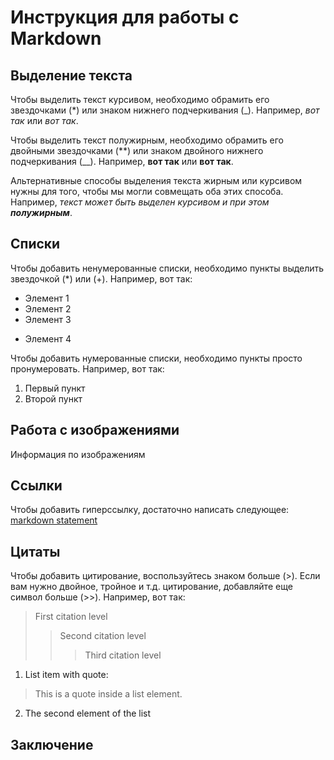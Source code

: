 # Инструкция для работы с Markdown

## Выделение текста

Чтобы выделить текст курсивом, необходимо обрамить его звездочками (*) или знаком нижнего подчеркивания (_). Например, *вот так* или _вот так_. 

Чтобы выделить текст полужирным, необходимо обрамить его двойными звездочками (**) или знаком двойного нижнего подчеркивания (__). Например, **вот так** или __вот так__. 

Альтернативные способы выделения текста жирным или курсивом нужны для того, чтобы мы могли совмещать оба этих способа. Например, _текст может быть выделен курсивом и при этом **полужирным**_. 

## Списки

Чтобы добавить ненумерованные списки, необходимо пункты выделить звездочкой (*) или (+). Например, вот так:
* Элемент 1
* Элемент 2
* Элемент 3
+ Элемент 4

Чтобы добавить нумерованные списки, необходимо пункты просто пронумеровать. Например, вот так:
1. Первый пункт
2. Второй пункт

## Работа с изображениями

Информация по изображениям

## Ссылки

Чтобы добавить гиперссылку, достаточно написать следующее:
[markdown statement](https://gist.github.com/Jekins/2bf2d0638163f1294637 "instructions for the markdown language")

## Цитаты

Чтобы добавить цитирование, воспользуйтесь знаком больше (>). Если вам нужно двойное, тройное и т.д. цитирование, добавляйте еще символ больше (>>). Например, вот так:

>First citation level
>>Second citation level
>>>Third citation level

1. List item with quote:
> This is a quote inside a list element.
2. The second element of the list

## Заключение